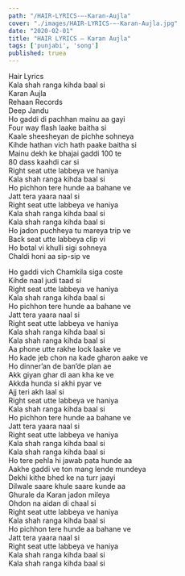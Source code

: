 ```yaml
---
path: "/HAIR-LYRICS-–-Karan-Aujla"
cover: "./images/HAIR-LYRICS-–-Karan-Aujla.jpg"
date: "2020-02-01"
title: "HAIR LYRICS – Karan Aujla"
tags: ['punjabi', 'song']
published: truea
---
```

  
Hair Lyrics  
Kala shah ranga kihda baal si  
Karan Aujla  
Rehaan Records  
Deep Jandu  
Ho gaddi di pachhan mainu aa gayi  
Four way flash laake baitha si  
Kaale sheesheyan de pichhe sohneya  
Kihde hathan vich hath paake baitha si  
Mainu dekh ke bhajai gaddi 100 te  
80 dass kaahdi car si  
Right seat utte labbeya ve haniya  
Kala shah ranga kihda baal si  
Ho pichhon tere hunde aa bahane ve  
Jatt tera yaara naal si  
Right seat utte labbeya ve haniya  
Kala shah ranga kihda baal si  
Kala shah ranga kihda baal si  
Ho jadon puchheya tu mareya trip ve  
Back seat utte labbeya clip vi  
Ho botal vi khulli sigi sohneya  
Chaldi honi aa sip-sip ve  
  
  
  
  
  
  
Ho gaddi vich Chamkila siga coste  
Kihde naal judi taad si  
Right seat utte labbeya ve haniya  
Kala shah ranga kihda baal si  
Ho pichhon tere hunde aa bahane ve  
Jatt tera yaara naal si  
Right seat utte labbeya ve haniya  
Kala shah ranga kihda baal si  
Kala shah ranga kihda baal si  
Aa phone utte rakhe lock laake ve  
Ho kade jeb chon na kade gharon aake ve  
Ho dinner’an de ban’de plan ae  
Akk giyan ghar di aan kha ke ve  
Akkda hunda si akhi pyar ve  
Ajj teri akh laal si  
Right seat utte labbeya ve haniya  
Kala shah ranga kihda baal si  
Ho pichhon tere hunde aa bahane ve  
Jatt tera yaara naal si  
Right seat utte labbeya ve haniya  
Kala shah ranga kihda baal si  
Kala shah ranga kihda baal si  
Ho tere pehla hi jawab pata hunde aa  
Aakhe gaddi ve ton mang lende mundeya  
Dekhi kithe bhed ke na turr jaayi  
Dilwale saare khule saare kunde aa  
Ghurale da Karan jadon mileya  
Ohdon na aidan di chaal si  
Right seat utte labbeya ve haniya  
Kala shah ranga kihda baal si  
Ho pichhon tere hunde aa bahane ve  
Jatt tera yaara naal si  
Right seat utte labbeya ve haniya  
Kala shah ranga kihda baal si  
Kala shah ranga kihda baal si  
